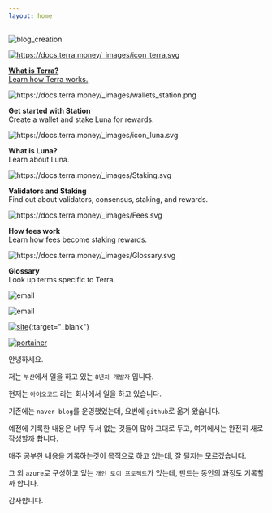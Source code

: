 ```yaml
---
layout: home
---
```


![blog_creation](https://img.shields.io/badge/blog_creation-2022_05_11-blue.svg)

<div class="sd-container-fluid ">
    <div class="docutils">
        <a class="docutil" href="protocol.html">
            <div class="sd-card">
                <div class="sd-card-body">
                    <img alt="https://docs.terra.money/_images/icon_terra.svg" class="sd-width-auto" src="https://docs.terra.money/_images/icon_terra.svg">
                    <p class="sd-card-text">
                        <strong>What is Terra?</strong><br>
                        Learn how Terra works.
                    </p>
                </div>
                <a class="sd-stretched-link" href="protocol.html"></a>
            </div>
        </a>
        <div class="docutil">
            <div class="sd-card">
                <div class="sd-card-body">
                    <img alt="https://docs.terra.money/_images/wallets_station.png" class="sd-width-auto sd-pb-2 sd-animate-grow50-rot20" src="https://docs.terra.money/_images/wallets_station.png">
                    <p class="sd-card-text">
                        <strong>Get started with Station</strong><br>
                        Create a wallet and stake Luna for rewards.
                    </p>
                </div>
                <a class="sd-stretched-link" href="terra-station/README.html"></a>
            </div>
        </div>
        <div class="docutil">
            <div class="sd-card">
                <div class="sd-card-body">
                    <img alt="https://docs.terra.money/_images/icon_luna.svg" class="sd-width-auto" src="https://docs.terra.money/_images/icon_luna.svg">
                    <p class="sd-card-text">
                        <strong>What is Luna?</strong><br>
                        Learn about Luna.
                    </p>
                </div>
            <a class="sd-stretched-link" href="protocol.html"></a></div>
        </div>
        <div class="docutil">
            <div class="sd-card">
                <div class="sd-card-body">
                    <img alt="https://docs.terra.money/_images/Staking.svg" class="sd-width-auto" src="https://docs.terra.money/_images/Staking.svg">
                    <p class="sd-card-text">
                        <strong>Validators and Staking</strong><br>
                        Find out about validators, consensus, staking, and rewards.
                    </p>
                </div>
                <a class="sd-stretched-link" href="protocol.html#validators"></a>
            </div>
        </div>
        <div class="docutil">
            <div class="sd-card">
                <div class="sd-card-body">
                    <img alt="https://docs.terra.money/_images/Fees.svg" class="sd-width-auto" src="https://docs.terra.money/_images/Fees.svg">
                    <p class="sd-card-text">
                        <strong>How fees work</strong><br>
                        Learn how fees become staking rewards.
                    </p>
                </div>
                <a class="sd-stretched-link" href="fees.html"></a>
            </div>
        </div>
        <div class="docutil">
            <div class="sd-card">
                <div class="sd-card-body">
                    <img alt="https://docs.terra.money/_images/Glossary.svg" class="sd-width-auto" src="https://docs.terra.money/_images/Glossary.svg">
                    <p class="sd-card-text">
                        <strong>Glossary</strong><br>
                        Look up terms specific to Terra.
                    </p>
                </div>
                <a class="sd-stretched-link" href="glossary.html"></a>
            </div>
        </div>
    </div>
</div>

![email](https://img.shields.io/badge/email-wjd0r@naver.com-blue.svg)

![email](https://img.shields.io/badge/email-younginpiti@gmail.com-blue.svg)

[![site](https://img.shields.io/badge/site-inpiti-red.svg)](http://20.212.153.248){:target="_blank"}

[![portainer](https://img.shields.io/badge/site-portainer-red.svg)](http://20.212.153.248:9000/#/auth)

안녕하세요.

저는 `부산`에서 일을 하고 있는 `8년차 개발자` 입니다.

현재는 `아이오코드` 라는 회사에서 일을 하고 있습니다.

기존에는 `naver blog`를 운영했었는데, 요번에 `github`로 옮겨 왔습니다.

예전에 기록한 내용은 너무 두서 없는 것들이 많아 그대로 두고, 여기에서는 완전히 새로 작성할까 합니다.

매주 공부한 내용을 기록하는것이 목적으로 하고 있는데, 잘 될지는 모르겠습니다.

그 외 `azure`로 구성하고 있는 `개인 토이 프로젝트`가 있는데, 만드는 동안의 과정도 기록할까 합니다.

감사합니다.
